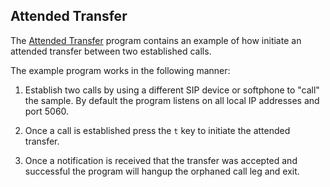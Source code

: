 ## Attended Transfer

The [Attended Transfer](https://github.com/sipsorcery/sipsorcery/tree/master/examples/AttendedTransfer) program contains an example of how initiate an attended transfer between two established calls.

The example program works in the following manner:

1. Establish two calls by using a different SIP device or softphone to "call" the sample. By default the program listens on all local IP addresses and port 5060.

2. Once a call is established press the `t` key to initiate the attended transfer.

3. Once a notification is received that the transfer was accepted and successful the program will hangup the orphaned call leg and exit.


